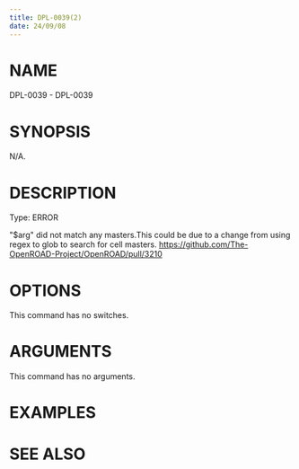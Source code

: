 ```yaml
---
title: DPL-0039(2)
date: 24/09/08
---
```


# NAME

DPL-0039 - DPL-0039

# SYNOPSIS

N/A.

# DESCRIPTION

Type: ERROR

\"$arg\" did not match any masters.This could be due to a change from using regex to glob to search for cell masters. https://github.com/The-OpenROAD-Project/OpenROAD/pull/3210

# OPTIONS

This command has no switches.

# ARGUMENTS

This command has no arguments.

# EXAMPLES

# SEE ALSO
